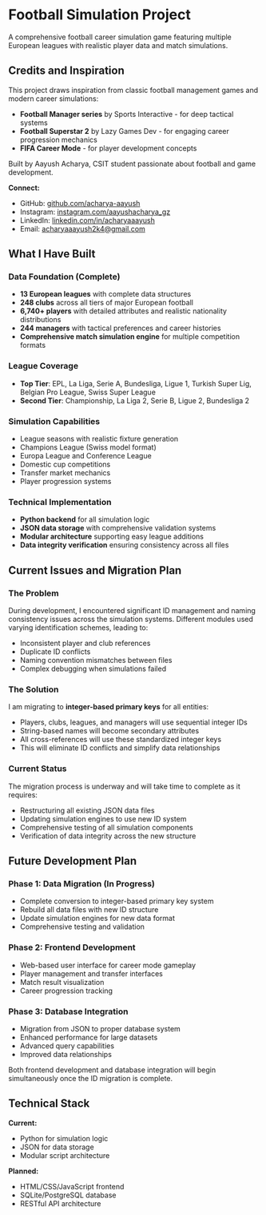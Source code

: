 # Football Simulation Project

A comprehensive football career simulation game featuring multiple European leagues with realistic player data and match simulations.

## Credits and Inspiration

This project draws inspiration from classic football management games and modern career simulations:
- **Football Manager series** by Sports Interactive - for deep tactical systems
- **Football Superstar 2** by Lazy Games Dev - for engaging career progression mechanics
- **FIFA Career Mode** - for player development concepts

Built by Aayush Acharya, CSIT student passionate about football and game development.

**Connect:**
- GitHub: [github.com/acharya-aayush](https://github.com/acharya-aayush)
- Instagram: [instagram.com/aayushacharya_gz](https://instagram.com/aayushacharya_gz)
- LinkedIn: [linkedin.com/in/acharyaaayush](https://linkedin.com/in/acharyaaayush)
- Email: acharyaaayush2k4@gmail.com

## What I Have Built

### Data Foundation (Complete)
- **13 European leagues** with complete data structures
- **248 clubs** across all tiers of major European football
- **6,740+ players** with detailed attributes and realistic nationality distributions
- **244 managers** with tactical preferences and career histories
- **Comprehensive match simulation engine** for multiple competition formats

### League Coverage
- **Top Tier**: EPL, La Liga, Serie A, Bundesliga, Ligue 1, Turkish Super Lig, Belgian Pro League, Swiss Super League
- **Second Tier**: Championship, La Liga 2, Serie B, Ligue 2, Bundesliga 2

### Simulation Capabilities
- League seasons with realistic fixture generation
- Champions League (Swiss model format)
- Europa League and Conference League
- Domestic cup competitions
- Transfer market mechanics
- Player progression systems

### Technical Implementation
- **Python backend** for all simulation logic
- **JSON data storage** with comprehensive validation systems
- **Modular architecture** supporting easy league additions
- **Data integrity verification** ensuring consistency across all files

## Current Issues and Migration Plan

### The Problem
During development, I encountered significant ID management and naming consistency issues across the simulation systems. Different modules used varying identification schemes, leading to:
- Inconsistent player and club references
- Duplicate ID conflicts
- Naming convention mismatches between files
- Complex debugging when simulations failed

### The Solution
I am migrating to **integer-based primary keys** for all entities:
- Players, clubs, leagues, and managers will use sequential integer IDs
- String-based names will become secondary attributes
- All cross-references will use these standardized integer keys
- This will eliminate ID conflicts and simplify data relationships

### Current Status
The migration process is underway and will take time to complete as it requires:
- Restructuring all existing JSON data files
- Updating simulation engines to use new ID system
- Comprehensive testing of all simulation components
- Verification of data integrity across the new structure

## Future Development Plan

### Phase 1: Data Migration (In Progress)
- Complete conversion to integer-based primary key system
- Rebuild all data files with new ID structure
- Update simulation engines for new data format
- Comprehensive testing and validation

### Phase 2: Frontend Development
- Web-based user interface for career mode gameplay
- Player management and transfer interfaces
- Match result visualization
- Career progression tracking

### Phase 3: Database Integration
- Migration from JSON to proper database system
- Enhanced performance for large datasets
- Advanced query capabilities
- Improved data relationships

Both frontend development and database integration will begin simultaneously once the ID migration is complete.

## Technical Stack

**Current:**
- Python for simulation logic
- JSON for data storage
- Modular script architecture

**Planned:**
- HTML/CSS/JavaScript frontend
- SQLite/PostgreSQL database
- RESTful API architecture
